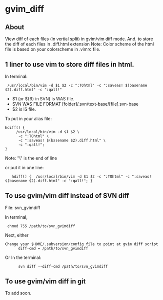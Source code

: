 # gvim_diff

## About
View diff of each files (in vertial split) in gvim/vim diff mode. 
And, to store the diff of each files in .diff.html extension
Note: Color scheme of the html file is based on your colorscheme in .vimrc file.

## 1 liner to use vim to store diff files in html.
In terminal:

     /usr/local/bin/vim -d $1 $2 -c ":TOhtml" -c ":saveas! $(basename $2).diff.html" -c ":qall!"

- $1 (or ${6} in SVN) is WAS file.
- SVN WAS FILE FORMAT [folder]/.svn/text-base/[file].svn-base
- $2 is IS file. 

To put in your alias file: 
    
    hdiff() {
         /usr/local/bin/vim -d $1 $2 \
          -c ":TOhtml" \
          -c ":saveas! $(basename $2).diff.html" \
          -c ":qall!"; 
    }


Note: "\\" is the end of line

or put it in one line: 

       hdiff() {  /usr/local/bin/vim -d $1 $2 -c ":TOhtml" -c ":saveas! $(basename $2).diff.html" -c ":qall!"; }

## To use gvim/vim diff instead of SVN diff
File: svn_gvimdiff

In terminal,

     chmod 755 /path/to/svn_gvimdiff 


Next, either 

    Change your $HOME/.subversion/config file to point at gvim diff script 
          diff-cmd = /path/to/svn_gvimdiff
Or 
   In the terminal:

          svn diff --diff-cmd /path/to/svn_gvimdiff

## To use gvim/vim diff in git
To add soon.




